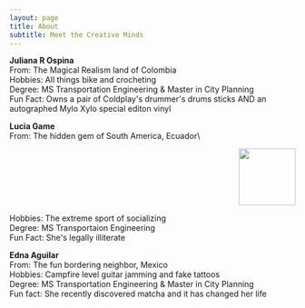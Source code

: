 ```yaml
---
layout: page
title: About
subtitle: Meet the Creative Minds
---
```



**Juliana R Ospina**\
From:     The Magical Realism land of Colombia\
Hobbies:  All things bike and crocheting\
Degree:   MS Transportation Engineering & Master in City Planning\
Fun Fact: Owns a pair of Coldplay's drummer's drums sticks AND an autographed Mylo Xylo special editon vinyl




**Lucia Game**\
From:     The hidden gem of South America, Ecuador\ 
<div style="text-align: right"><img src="https://user-images.githubusercontent.com/98291942/167273375-bb34e5a2-ffb9-41c4-862e-6766335ccfaa.png" width="100" /></div>

<!-- ![image](https://user-images.githubusercontent.com/98291942/167273375-bb34e5a2-ffb9-41c4-862e-6766335ccfaa.png) -->
Hobbies:  The extreme sport of socializing\
Degree:   MS Transportaion Engineering\
Fun Fact: She's legally illiterate

**Edna Aguilar**\
From:     The fun bordering neighbor, Mexico\
Hobbies:  Campfire level guitar jamming and fake tattoos\
Degree:   MS Transportation Engineering & Master in City Planning\
Fun fact: She recently discovered matcha and it has changed her life



